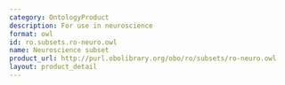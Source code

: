 ```yaml
---
category: OntologyProduct
description: For use in neuroscience
format: owl
id: ro.subsets.ro-neuro.owl
name: Neuroscience subset
product_url: http://purl.obolibrary.org/obo/ro/subsets/ro-neuro.owl
layout: product_detail
---
```

